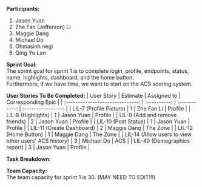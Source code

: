 <b>Participants:</b>
1. Jason Yuan
2. Zhe Fan (Jefferson) Li
3. Maggie Dang
4. Michael Do
5. Ohmasinh negi
6. Qing Yu Lan

<b>Sprint Goal:</b><br>
The sprint goal for sprint 1 is to complete login, profile, endpoints, status, name, highlights, dashboard, and the home button.<br>
Furthermore, if we have time, we want to start on the ACS scoring system.

<b>User Stories To Be Completed:</b>
| User Story                                                   | Estimate     | Assigned to   | Corresponding Epic |
| :------------------------------:                             | :----------: | :-----------: | :----------------: |
| LIL-7 (Profile Picture)                                      | 1            | Zhe Fan Li    | Profile            |
| LIL-8 (Highlights)                                           | 1            | Jason Yuan    | Profile            |
| LIL-9 (Add and remove friends)                               | 2            | Jason Yuan    | Profile            |
| LIL-10 (Post Status)                                         | 1            | Jason Yuan    | Profile            |
| LIL-11 (Create Dashboard)                                    | 2            | Maggie Dang   | The Zone           |
| LIL-12 (Home Button)                                         | 1            | Maggie Dang   | The Zone           |
| LIL-14 (Allow users to view other users' ACS history)        | 3            | Michael Do    | ACS                |
| LIL-40 (Demographics report)                                 | 3            | Jason Yuan    | Profile            |

<b>Task Breakdown:</b>

<b>Team Capacity:</b><br>
The team capacity for sprint 1 is 30. (MAY NEED TO EDIT!!!)

